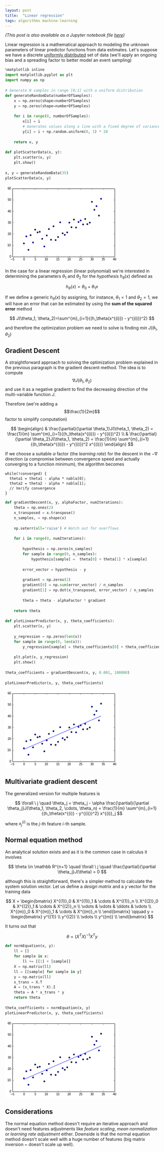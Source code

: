 ```yaml
---
layout: post
title:  "Linear regression"
tags: algorithms machine-learning
---
```


*(This post is also available as a Jupyter notebook file [here](https://gist.github.com/marcodiiga/2174e737235b766e2540d39535a1b714))*

Linear regression is a mathematical approach to modeling the unknown parameters of linear predictor functions from data estimates. Let's suppose we have a discrete [uniformly distributed](https://en.wikipedia.org/wiki/Uniform_distribution_(discrete)) set of data (we'll apply an ongoing bias and a spreading factor to better model an event sampling)


```python
%matplotlib inline
import matplotlib.pyplot as plt
import numpy as np

# Generate N samples in range [0;1[ with a uniform distribution
def generateRandomData(numberOfSamples):
    x = np.zeros(shape=numberOfSamples)
    y = np.zeros(shape=numberOfSamples)

    for i in range(0, numberOfSamples):
        x[i] = i
        # Generates values along a line with a fixed degree of variance
        y[i] = i + np.random.uniform(0, 1) * 20

    return x, y

def plotScatterData(x, y):
    plt.scatter(x, y)
    plt.show()

x, y = generateRandomData(35)
plotScatterData(x, y)
```


![png](images/posts/linearregression1.png)


In the case for a linear regression (linear polynomial) we're interested in determining the parameters $\theta_1$ and $\theta_2$ for the *hypothesis* $h_\theta(x)$ defined as

$$
h_\theta(x) = \theta_0 + \theta_1x
$$

If we define a generic $h_\theta(x)$ by assigning, for instance, $\theta_1 = 1$ and $\theta_2 = 1$, we will have an error that can be estimated by using the **sum of the squared error** method

$$
J(\theta_1, \theta_2)=\sum^{m}_{i=1}{(h_\theta(x^{(i)}) - y^{(i)})^2}
$$

and therefore the optimization problem we need to solve is finding $min \ J(\theta_1, \theta_2)$

## Gradient Descent
A straightforward approach to solving the optimization problem explained in the previous paragraph is the gradient descent method. The idea is to compute $$\nabla J(\theta_1, \theta_2)$$ and use it as a negative gradient to find the decreasing direction of the multi-variable function *J*.

Therefore (we're adding a $$\frac{1}{2m}$$ factor to simplify computation)

$$
\begin{align}
& \frac{\partial}{\partial \theta_1}J(\theta_1, \theta_2) = \frac{1}{m} \sum^{m}_{i=1}{(h_\theta(x^{(i)}) - y^{(i)})^2} \\
& \frac{\partial}{\partial \theta_2}J(\theta_1, \theta_2) = \frac{1}{m} \sum^{m}_{i=1}{(h_\theta(x^{(i)}) - y^{(i)})^2 x^{(i)}}
\end{align}
$$

If we choose a suitable $\alpha$ factor (the *learning rate*) for the descent in the $-\nabla$ direction (a compromise between convergence speed and actually converging to a function minimum), the algorithm becomes

    while(!converged) {
      theta1 = theta1 - alpha * nabla[0];
      theta2 = theta2 - alpha * nabla[1];
      // Verify convergence
    }


```python
def gradientDescent(x, y, alphaFactor, numIterations):
    theta = np.ones(2)
    x_transposed = x.transpose()
    n_samples, = np.shape(x)

    np.seterr(all='raise') # Watch out for overflows

    for i in range(0, numIterations):

        hypothesis = np.zeros(n_samples)
        for sample in range(0, n_samples):
            hypothesis[sample] =  theta[0] + theta[1] * x[sample]

        error_vector = hypothesis - y

        gradient = np.zeros(2)
        gradient[0] = np.sum(error_vector) / n_samples
        gradient[1] = np.dot(x_transposed, error_vector) / n_samples

        theta = theta - alphaFactor * gradient
    
    return theta

def plotLinearPredictor(x, y, theta_coefficients):
    plt.scatter(x, y)
    
    y_regression = np.zeros(len(x))
    for sample in range(0, len(x)):
        y_regression[sample] = theta_coefficients[0] + theta_coefficients[1] * x[sample]

    plt.plot(x, y_regression)
    plt.show()
    
theta_coefficients = gradientDescent(x, y, 0.001, 100000)

plotLinearPredictor(x, y, theta_coefficients)
```


![png](images/posts/linearregression2.png)


## Multivariate gradient descent

The generalized version for multiple features is

$$
\forall \ j \quad \theta_j = \theta_j - \alpha \frac{\partial}{\partial \theta_j}J(\theta_1, \theta_2, \cdots, \theta_n) = \frac{1}{m} \sum^{m}_{i=1}{(h_\theta(x^{(i)} - y^{(i)})^2} x^{(i)}_j
$$

where $x^{(i)}_j$ is the $j$-th feature $i$-th sample.

## Normal equation method

An analytical solution exists and as it is the common case in calculus it involves 

$$
\theta \in \mathbb R^{n+1} \quad \forall \ j \quad \frac{\partial}{\partial \theta_j}J(\theta) = 0
$$

although this is straightforward, there's a simpler method to calculate the system solution vector. Let us define a *design matrix* and a $y$ vector for the training data

$$
 X = 
 \begin{bmatrix}
 X^{(1)}_0 & X^{(1)}_1 & \cdots & X^{(1)}_n \\
 X^{(2)}_0 & X^{(2)}_1 & \cdots & X^{(2)}_n \\
 \vdots & \vdots & \ddots & \vdots \\
 X^{(m)}_0 & X^{(m)}_1 & \cdots & X^{(m)}_n \\
 \end{bmatrix}
 \qquad
 y =
 \begin{bmatrix}
 y^{(1)} \\
 y^{(2)} \\
 \vdots \\
 y^{(m)} \\
 \end{bmatrix}
$$

It turns out that

$$
\theta = (X^TX)^{-1} X^Ty
$$


```python
def normEquation(x, y):
    ll = []
    for sample in x:
        ll += [[1] + [sample]]
    X = np.matrix(ll)
    ll = [[sample] for sample in y]
    y = np.matrix(ll)
    x_trans = X.T
    A = (x_trans * X).I
    theta = A * x_trans * y
    return theta

theta_coefficients = normEquation(x, y)
plotLinearPredictor(x, y, theta_coefficients)
```


![png](images/posts/linearregression3.png)


## Considerations

The normal equation method doesn't require an iterative approach and doesn't need features adjustments like *feature scaling*, *mean normalization* or *learning rate adjustment* either. Downside is that the normal equation method doesn't scale well with a huge number of features (big matrix inversion ~ doesn't scale up well).
